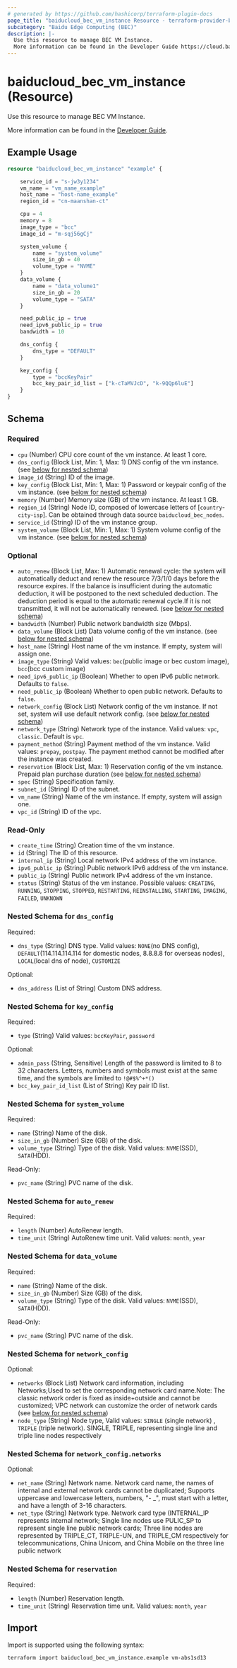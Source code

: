 ```yaml
---
# generated by https://github.com/hashicorp/terraform-plugin-docs
page_title: "baiducloud_bec_vm_instance Resource - terraform-provider-baiducloud"
subcategory: "Baidu Edge Computing (BEC)"
description: |-
  Use this resource to manage BEC VM Instance.
  More information can be found in the Developer Guide https://cloud.baidu.com/doc/BEC/s/jknpo0evo.
---
```


# baiducloud_bec_vm_instance (Resource)

Use this resource to manage BEC VM Instance. 

More information can be found in the [Developer Guide](https://cloud.baidu.com/doc/BEC/s/jknpo0evo).

## Example Usage

```terraform
resource "baiducloud_bec_vm_instance" "example" {

    service_id = "s-jw3y1234"
    vm_name = "vm_name_example"
    host_name = "host-name_example"
    region_id = "cn-maanshan-ct"

    cpu = 4
    memory = 8
    image_type = "bcc"
    image_id = "m-sqj56gCj"

    system_volume {
        name = "system_volume"
        size_in_gb = 40
        volume_type = "NVME"
    }
    data_volume {
        name = "data_volume1"
        size_in_gb = 20
        volume_type = "SATA"
    }

    need_public_ip = true
    need_ipv6_public_ip = true
    bandwidth = 10

    dns_config {
        dns_type = "DEFAULT"
    }

    key_config {
        type = "bccKeyPair"
        bcc_key_pair_id_list = ["k-cTaMVJcD", "k-9QQp6luE"]
    }
}
```

<!-- schema generated by tfplugindocs -->
## Schema

### Required

- `cpu` (Number) CPU core count of the vm instance. At least 1 core.
- `dns_config` (Block List, Min: 1, Max: 1) DNS config of the vm instance. (see [below for nested schema](#nestedblock--dns_config))
- `image_id` (String) ID of the image.
- `key_config` (Block List, Min: 1, Max: 1) Password or keypair config of the vm instance. (see [below for nested schema](#nestedblock--key_config))
- `memory` (Number) Memory size (GB) of the vm instance. At least 1 GB.
- `region_id` (String) Node ID, composed of lowercase letters of [`country`-`city`-`isp`]. Can be obtained through data source `baiducloud_bec_nodes`.
- `service_id` (String) ID of the vm instance group.
- `system_volume` (Block List, Min: 1, Max: 1) System volume config of the vm instance. (see [below for nested schema](#nestedblock--system_volume))

### Optional

- `auto_renew` (Block List, Max: 1) Automatic renewal cycle: the system will automatically deduct and renew the resource 7/3/1/0 days before the resource expires. If the balance is insufficient during the automatic deduction, it will be postponed to the next scheduled deduction. The deduction period is equal to the automatic renewal cycle.If it is not transmitted, it will not be automatically renewed. (see [below for nested schema](#nestedblock--auto_renew))
- `bandwidth` (Number) Public network bandwidth size (Mbps).
- `data_volume` (Block List) Data volume config of the vm instance. (see [below for nested schema](#nestedblock--data_volume))
- `host_name` (String) Host name of the vm instance. If empty, system will assign one.
- `image_type` (String) Valid values: `bec`(public image or bec custom image), `bcc`(bcc custom image)
- `need_ipv6_public_ip` (Boolean) Whether to open IPv6 public network. Defaults to `false`.
- `need_public_ip` (Boolean) Whether to open public network. Defaults to `false`.
- `network_config` (Block List) Network config of the vm instance. If not set, system will use default network config. (see [below for nested schema](#nestedblock--network_config))
- `network_type` (String) Network type of the instance. Valid values: `vpc`, `classic`. Default is `vpc`.
- `payment_method` (String) Payment method of the vm instance. Valid values: `prepay`, `postpay`. The payment method cannot be modified after the instance was created.
- `reservation` (Block List, Max: 1) Reservation config of the vm instance. Prepaid plan purchase duration (see [below for nested schema](#nestedblock--reservation))
- `spec` (String) Specification family.
- `subnet_id` (String) ID of the subnet.
- `vm_name` (String) Name of the vm instance. If empty, system will assign one.
- `vpc_id` (String) ID of the vpc.

### Read-Only

- `create_time` (String) Creation time of the vm instance.
- `id` (String) The ID of this resource.
- `internal_ip` (String) Local network IPv4 address of the vm instance.
- `ipv6_public_ip` (String) Public network IPv6 address of the vm instance.
- `public_ip` (String) Public network IPv4 address of the vm instance.
- `status` (String) Status of the vm instance. Possible values: `CREATING`, `RUNNING`, `STOPPING`, `STOPPED`, `RESTARTING`, `REINSTALLING`, `STARTING`, `IMAGING`, `FAILED`, `UNKNOWN`

<a id="nestedblock--dns_config"></a>
### Nested Schema for `dns_config`

Required:

- `dns_type` (String) DNS type. Valid values: `NONE`(no DNS config), `DEFAULT`(114.114.114.114 for domestic nodes, 8.8.8.8 for overseas nodes), `LOCAL`(local dns of node), `CUSTOMIZE`

Optional:

- `dns_address` (List of String) Custom DNS address.


<a id="nestedblock--key_config"></a>
### Nested Schema for `key_config`

Required:

- `type` (String) Valid values: `bccKeyPair`, `password`

Optional:

- `admin_pass` (String, Sensitive) Length of the password is limited to 8 to 32 characters. Letters, numbers and symbols must exist at the same time, and the symbols are limited to `!@#$%^+*()`
- `bcc_key_pair_id_list` (List of String) Key pair ID list.


<a id="nestedblock--system_volume"></a>
### Nested Schema for `system_volume`

Required:

- `name` (String) Name of the disk.
- `size_in_gb` (Number) Size (GB) of the disk.
- `volume_type` (String) Type of the disk. Valid values: `NVME`(SSD), `SATA`(HDD).

Read-Only:

- `pvc_name` (String) PVC name of the disk.


<a id="nestedblock--auto_renew"></a>
### Nested Schema for `auto_renew`

Required:

- `length` (Number) AutoRenew length.
- `time_unit` (String) AutoRenew time unit. Valid values: `month`, `year`


<a id="nestedblock--data_volume"></a>
### Nested Schema for `data_volume`

Required:

- `name` (String) Name of the disk.
- `size_in_gb` (Number) Size (GB) of the disk.
- `volume_type` (String) Type of the disk. Valid values: `NVME`(SSD), `SATA`(HDD).

Read-Only:

- `pvc_name` (String) PVC name of the disk.


<a id="nestedblock--network_config"></a>
### Nested Schema for `network_config`

Optional:

- `networks` (Block List) Network card information, including Networks;Used to set the corresponding network card name.Note: The classic network order is fixed as inside+outside and cannot be customized; VPC network can customize the order of network cards (see [below for nested schema](#nestedblock--network_config--networks))
- `node_type` (String) Node type,  Valid values: `SINGLE` (single network) , `TRIPLE` (triple network). SINGLE, TRIPLE, representing single line and triple line nodes respectively

<a id="nestedblock--network_config--networks"></a>
### Nested Schema for `network_config.networks`

Optional:

- `net_name` (String) Network name. Network card name, the names of internal and external network cards cannot be duplicated; Supports uppercase and lowercase letters, numbers, "- _", must start with a letter, and have a length of 3-16 characters.
- `net_type` (String) Network type. Network card type (INTERNAL_IP represents internal network; Single line nodes use PULIC_SP to represent single line public network cards; Three line nodes are represented by TRIPLE_CT, TRIPLE-UN, and TRIPLE_CM respectively for telecommunications, China Unicom, and China Mobile on the three line public network



<a id="nestedblock--reservation"></a>
### Nested Schema for `reservation`

Required:

- `length` (Number) Reservation length.
- `time_unit` (String) Reservation time unit. Valid values: `month`, `year`

## Import

Import is supported using the following syntax:

```shell
terraform import baiducloud_bec_vm_instance.example vm-abs1sd13
```
